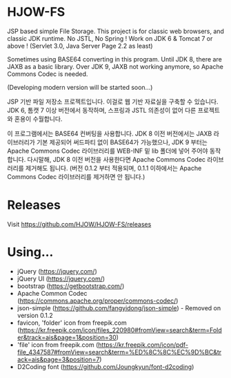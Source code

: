 # HJOW-FS

JSP based simple File Storage.
This project is for classic web browsers, and classic JDK runtime.
No JSTL, No Spring !
Work on JDK 6 & Tomcat 7 or above !
(Servlet 3.0, Java Server Page 2.2 as least)

Sometimes using BASE64 converting in this program.
Until JDK 8, there are JAXB as a basic library.
Over JDK 9, JAXB not working anymore, so Apache Commons Codec is needed.

(Developing modern version will be started soon...)


JSP 기반 파일 저장소 프로젝트입니다.
이걸로 웹 기반 자료실을 구축할 수 있습니다.
JDK 6, 톰캣 7 이상 버전에서 동작하며, 스프링과 JSTL 의존성이 없어 다른 프로젝트와 혼용이 수월합니다.

이 프로그램에서는 BASE64 컨버팅을 사용합니다.
JDK 8 이전 버전에서는 JAXB 라이브러리가 기본 제공되어 써드파티 없이 BASE64가 가능했으나,
JDK 9 부터는 Apache Commons Codec 라이브러리를 WEB-INF 밑 lib 폴더에 넣어 주어야 동작합니다.
다시말해, JDK 8 이전 버전을 사용한다면 Apache Commons Codec 라이브러리를 제거해도 됩니다.
(버전 0.1.2 부터 적용되며, 0.1.1 이하에서는 Apache Commons Codec 라이브러리를 제거하면 안 됩니다.)

# Releases

Visit https://github.com/HJOW/HJOW-FS/releases

# Using...

+ jQuery (https://jquery.com/)
+ jQuery UI (https://jquery.com/)
+ bootstrap (https://getbootstrap.com/)
+ Apache Common Codec (https://commons.apache.org/proper/commons-codec/)
+ json-simple (https://github.com/fangyidong/json-simple) - Removed on version 0.1.2
+ favicon, 'folder' icon from freepik.com (https://kr.freepik.com/icon/files_220980#fromView=search&term=Folder&track=ais&page=1&position=30)
+ 'file' icon from freepik.com (https://kr.freepik.com/icon/pdf-file_4347587#fromView=search&term=%ED%8C%8C%EC%9D%BC&track=ais&page=3&position=7)
+ D2Coding font (https://github.com/Joungkyun/font-d2coding)